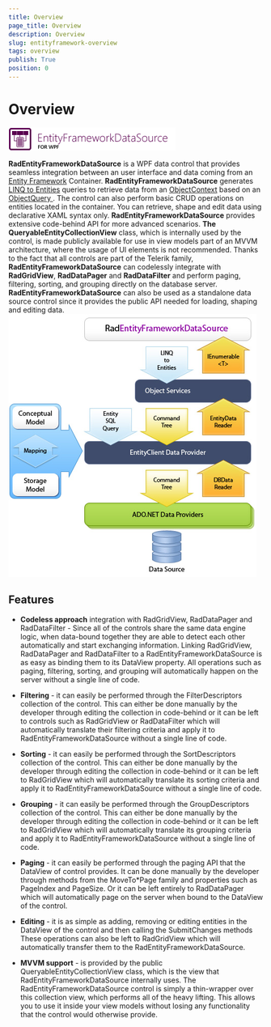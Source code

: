 ```yaml
---
title: Overview
page_title: Overview
description: Overview
slug: entityframework-overview
tags: overview
publish: True
position: 0
---
```


# Overview

![Rad Entity Framework WPF](images/RadEntityFramework_WPF.png)

__RadEntityFrameworkDataSource__ is a WPF data control that provides seamless integration between an user interface and data coming from an  
        [Entity Framework](http://msdn.microsoft.com/en-us/library/bb399572.aspx)  Container.  __RadEntityFrameworkDataSource__ generates 
        [LINQ to Entities](http://msdn.microsoft.com/en-us/library/bb399367.aspx) queries to retrieve data from an 
        [ObjectContext](http://msdn.microsoft.com/en-us/library/system.data.objects.objectcontext.aspx)
         based on an 
         [
             ObjectQuery<T>
           ](http://msdn.microsoft.com/en-us/library/bb345303.aspx). The control can also perform basic CRUD operations on entities located in the container. You can retrieve, shape and edit data using declarative XAML syntax only. __RadEntityFrameworkDataSource__ provides extensive code-behind API for more advanced scenarios.  __The QueryableEntityCollectionView<T>__ class, which is internally used by the control, is made publicly available for use in view models part of an MVVM architecture, where the usage of UI elements is not recommended. Thanks to the fact that all controls are part of the Telerik family, __RadEntityFrameworkDataSource__ can codelessly integrate with __RadGridView__, __RadDataPager__ and __RadDataFilter__ and perform paging, filtering, sorting, and grouping directly on the database server. 
           __RadEntityFrameworkDataSource__ can also be used as a standalone data source control since it provides the public API needed for loading, shaping and editing data.
      ![REFDS](images/RadEntityFramework_REFDS.jpg)

## Features 

* __Codeless approach__ integration with RadGridView, RadDataPager and RadDataFilter - Since all of the controls share the same data engine logic, when data-bound together they are able to detect each other automatically and start exchanging information. Linking RadGridView, RadDataPager and RadDataFilter to a RadEntityFrameworkDataSource is as easy as binding them to its DataView property. All operations such as paging, filtering, sorting, and grouping will automatically happen on the server without a single line of code.
            

* __Filtering__ - it can easily be performed through the FilterDescriptors collection of the control. This can either be done manually by the developer through editing the collection in code-behind or it can be left to controls such as RadGridView or RadDataFilter which will automatically translate their filtering criteria and apply it to RadEntityFrameworkDataSource without a single line of code.
            

* __Sorting__ - it can easily be performed through the SortDescriptors collection of the control. This can either be done manually by the developer through editing the collection in code-behind or it can be left to RadGridView which will automatically translate its sorting criteria and apply it to RadEntityFrameworkDataSource without a single line of code.
          

* __Grouping__ - it can easily be performed through the GroupDescriptors collection of the control. This can either be done manually by the developer through editing the collection in code-behind or it can be left to RadGridView which will automatically translate its grouping criteria and apply it to RadEntityFrameworkDataSource without a single line of code.
         

* __Paging__ - it can easily be performed through the paging API that the DataView of control provides. It can be done manually by the developer through methods from the MoveTo*Page family and properties such as PageIndex and PageSize. Or it can be left entirely to RadDataPager which will automatically page on the server when bound to the DataView of the control.
          

* __Editing__ - it is as simple as adding, removing or editing entities in the DataView of the control and then calling the SubmitChanges methods These operations can also be left to RadGridView which will automatically transfer them to the RadEntityFrameworkDataSource.
          

* __MVVM support__ - is provided by the public QueryableEntityCollectionView<T> class, which is the view that RadEntityFrameworkDataSource internally uses. The RadEntityFrameworkDataSource control is simply a thin-wrapper over this collection view, which performs all of the heavy lifting. This allows you to use it inside your view models without losing any functionality that the control would otherwise provide.
          
